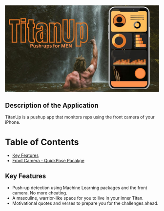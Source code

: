 <p align= "center">
<img src="/docs/assets/TitanUp.jpg"/>
</p>

## Description of the Application

TitanUp is a pushup app that monitors reps using the front camera of your iPhone.

# Table of Contents

* [Key Features](#key-features)
* [Front Camera - QuickPose Pacakge]()

## Key Features

* Push-up detection using Machine Learning packages and the front camera. No more cheating.
* A masculine, warrior-like space for you to live in your inner Titan.
* Motivational quotes and verses to prepare you for the challenges ahead.

